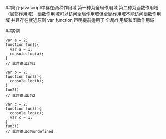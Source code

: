 ##简介
javascript中存在两种作用域
第一种为全局作用域
第二种为函数作用域（局部作用域）
函数作用域可以访问全局作用域但全局作用域不能访问函数作用域
并且存在就近原则
var function 声明提前适用于 全局作用域和函数作用域

##实例
```
var a = 2;
function fun(){
  var a = 1;
  console.log(a);
}
// 此时输出a为1

var b = 2;
function fun2(){
  console.log(b);
}
fun2()
// 此时输出b为2

var c = 2;
function fun3(){
  console.log(c);
  var c = 1;
}
fun3()
// 此时输出c为undefined
```
